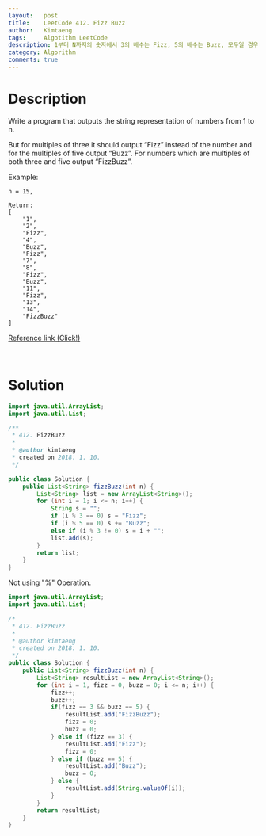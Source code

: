 ```yaml
---
layout:   post
title:    LeetCode 412. Fizz Buzz
author:   Kimtaeng
tags: 	  Algotithm LeetCode
description: 1부터 N까지의 숫자에서 3의 배수는 Fizz, 5의 배수는 Buzz, 모두일 경우 FizzBuzz 출력하기
category: Algorithm
comments: true
---
```


# Description

Write a program that outputs the string representation of numbers from 1 to n.

But for multiples of three it should output “Fizz” instead of the number and for the multiples of five output “Buzz”. For numbers which are multiples of both three and five output “FizzBuzz”.

Example:

```
n = 15,

Return:
[
    "1",
    "2",
    "Fizz",
    "4",
    "Buzz",
    "Fizz",
    "7",
    "8",
    "Fizz",
    "Buzz",
    "11",
    "Fizz",
    "13",
    "14",
    "FizzBuzz"
]
```

<a href="https://leetcode.com/problems/fizz-buzz/description/" target="_blank">Reference link (Click!)</a>

<br/>

# Solution

```java
import java.util.ArrayList;
import java.util.List;

/**
 * 412. FizzBuzz
 * 
 * @author kimtaeng
 * created on 2018. 1. 10.
 */

public class Solution {
    public List<String> fizzBuzz(int n) {
        List<String> list = new ArrayList<String>();
        for (int i = 1; i <= n; i++) {
            String s = "";
            if (i % 3 == 0) s = "Fizz";
            if (i % 5 == 0) s += "Buzz";
            else if (i % 3 != 0) s = i + "";
            list.add(s);
        }
        return list;
    }
}
```

Not using "%" Operation.

```java
import java.util.ArrayList;
import java.util.List;

/*
 * 412. FizzBuzz
 * 
 * @author kimtaeng
 * created on 2018. 1. 10.
 */
public class Solution {
    public List<String> fizzBuzz(int n) {
        List<String> resultList = new ArrayList<String>();
        for (int i = 1, fizz = 0, buzz = 0; i <= n; i++) {
            fizz++;
            buzz++;
            if(fizz == 3 && buzz == 5) {
                resultList.add("FizzBuzz");
                fizz = 0;
                buzz = 0;
            } else if (fizz == 3) {
                resultList.add("Fizz");
                fizz = 0;
            } else if (buzz == 5) {
                resultList.add("Buzz");
                buzz = 0;
            } else {
                resultList.add(String.valueOf(i));
            }
        }
        return resultList;
    }
}
```